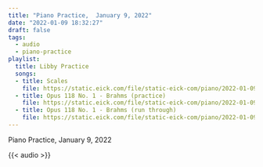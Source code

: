 ```yaml
---
title: "Piano Practice,  January 9, 2022"
date: "2022-01-09 18:32:27"
draft: false
tags:
  - audio
  - piano-practice
playlist:
  title: Libby Practice
  songs:
  - title: Scales
    file: https://static.eick.com/file/static-eick-com/piano/2022-01-09-001.mp3
  - title: Opus 118 No. 1 - Brahms (practice)
    file: https://static.eick.com/file/static-eick-com/piano/2022-01-09-002.mp3
  - title: Opus 118 No. 1 - Brahms (run through)
    file: https://static.eick.com/file/static-eick-com/piano/2022-01-09-003.mp3
---
```

Piano Practice, January 9, 2022

<!--more-->

{{< audio >}}
